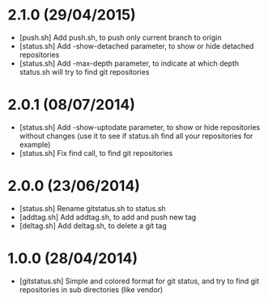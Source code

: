 2.1.0 (29/04/2015)
==================

- [push.sh] Add push.sh, to push only current branch to origin
- [status.sh] Add -show-detached parameter, to show or hide detached repositories
- [status.sh] Add -max-depth parameter, to indicate at which depth status.sh will try to find git repositories

2.0.1 (08/07/2014)
==================

- [status.sh] Add -show-uptodate parameter, to show or hide repositories without changes (use it to see if status.sh find all your repositories for example)
- [status.sh] Fix find call, to find git repositories

2.0.0 (23/06/2014)
==================

- [status.sh] Rename gitstatus.sh to status.sh
- [addtag.sh] Add addtag.sh, to add and push new tag
- [deltag.sh] Add deltag.sh, to delete a git tag

1.0.0 (28/04/2014)
==================

- [gitstatus.sh] Simple and colored format for git status, and try to find git repositories in sub directories (like vendor)
